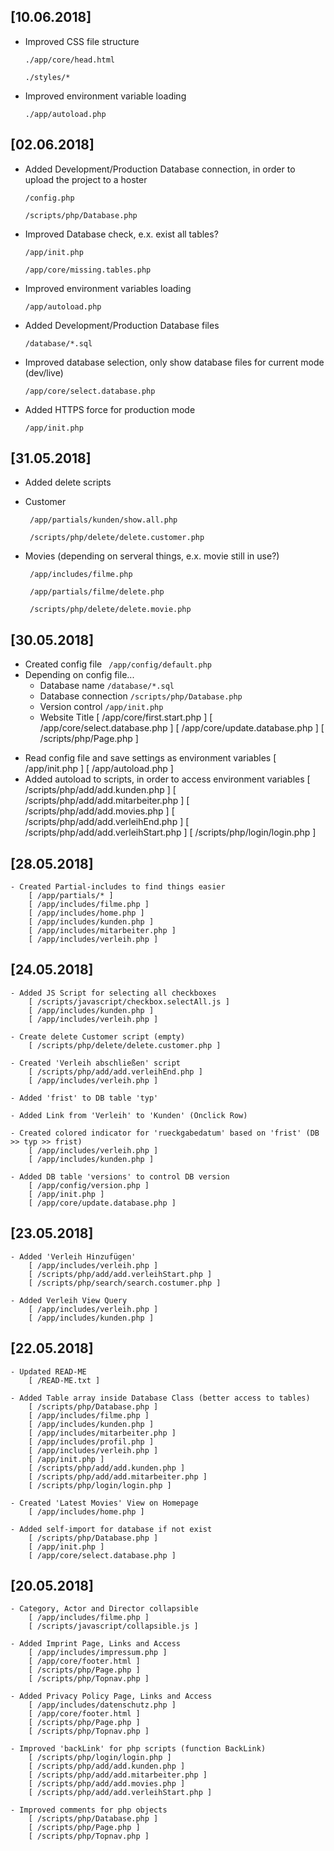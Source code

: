 ## [10.06.2018] ##
* Improved CSS file structure

    `./app/core/head.html`

    `./styles/*`

* Improved environment variable loading

    `./app/autoload.php`

## [02.06.2018] ##
* Added Development/Production Database connection, in order to upload the project to a hoster

    `/config.php`

    `/scripts/php/Database.php`

* Improved Database check, e.x. exist all tables?

    `/app/init.php`

    `/app/core/missing.tables.php`

* Improved environment variables loading

    `/app/autoload.php`

* Added Development/Production Database files

    `/database/*.sql`

* Improved database selection, only show database files for current mode (dev/live)

    `/app/core/select.database.php`

* Added HTTPS force for production mode

    `/app/init.php`

## [31.05.2018] ##
* Added delete scripts
* Customer
    
    ` /app/partials/kunden/show.all.php`
    
    ` /scripts/php/delete/delete.customer.php`

* Movies (depending on serveral things, e.x. movie still in use?)
    
    ` /app/includes/filme.php`
    
    ` /app/partials/filme/delete.php`
    
    ` /scripts/php/delete/delete.movie.php`

## [30.05.2018] ##
* Created config file
    ` /app/config/default.php`
* Depending on config file...
    * Database name         `/database/*.sql`
    * Database connection   `/scripts/php/Database.php`
    * Version control       `/app/init.php`
    * Website Title
        [ /app/core/first.start.php ]
        [ /app/core/select.database.php ]
        [ /app/core/update.database.php ]
        [ /scripts/php/Page.php ]
- Read config file and save settings as environment variables
    [ /app/init.php ]
    [ /app/autoload.php ]
- Added autoload to scripts, in order to access environment variables
    [ /scripts/php/add/add.kunden.php ]
    [ /scripts/php/add/add.mitarbeiter.php ]
    [ /scripts/php/add/add.movies.php ]
    [ /scripts/php/add/add.verleihEnd.php ]
    [ /scripts/php/add/add.verleihStart.php ]
    [ /scripts/php/login/login.php ]

## [28.05.2018]
    - Created Partial-includes to find things easier
        [ /app/partials/* ]
        [ /app/includes/filme.php ]
        [ /app/includes/home.php ]
        [ /app/includes/kunden.php ]
        [ /app/includes/mitarbeiter.php ]
        [ /app/includes/verleih.php ]

## [24.05.2018]
    - Added JS Script for selecting all checkboxes
        [ /scripts/javascript/checkbox.selectAll.js ]
        [ /app/includes/kunden.php ]
        [ /app/includes/verleih.php ]

    - Create delete Customer script (empty)
        [ /scripts/php/delete/delete.customer.php ]

    - Created 'Verleih abschließen' script
        [ /scripts/php/add/add.verleihEnd.php ]
        [ /app/includes/verleih.php ]

    - Added 'frist' to DB table 'typ'

    - Added Link from 'Verleih' to 'Kunden' (Onclick Row)

    - Created colored indicator for 'rueckgabedatum' based on 'frist' (DB >> typ >> frist)
        [ /app/includes/verleih.php ]
        [ /app/includes/kunden.php ]

    - Added DB table 'versions' to control DB version
        [ /app/config/version.php ]
        [ /app/init.php ]
        [ /app/core/update.database.php ]

## [23.05.2018]
    - Added 'Verleih Hinzufügen'
        [ /app/includes/verleih.php ]
        [ /scripts/php/add/add.verleihStart.php ]
        [ /scripts/php/search/search.costumer.php ]

    - Added Verleih View Query
        [ /app/includes/verleih.php ]
        [ /app/includes/kunden.php ]

## [22.05.2018]
    - Updated READ-ME
		[ /READ-ME.txt ]

	- Added Table array inside Database Class (better access to tables)
		[ /scripts/php/Database.php ]
		[ /app/includes/filme.php ]
		[ /app/includes/kunden.php ]
		[ /app/includes/mitarbeiter.php ]
		[ /app/includes/profil.php ]
		[ /app/includes/verleih.php ]
		[ /app/init.php ]
		[ /scripts/php/add/add.kunden.php ]
		[ /scripts/php/add/add.mitarbeiter.php ]
		[ /scripts/php/login/login.php ]

	- Created 'Latest Movies' View on Homepage
		[ /app/includes/home.php ]

	- Added self-import for database if not exist
		[ /scripts/php/Database.php ]
		[ /app/init.php ]
		[ /app/core/select.database.php ]

## [20.05.2018]
    - Category, Actor and Director collapsible
        [ /app/includes/filme.php ]
        [ /scripts/javascript/collapsible.js ]

    - Added Imprint Page, Links and Access
        [ /app/includes/impressum.php ]
        [ /app/core/footer.html ]
        [ /scripts/php/Page.php ]
        [ /scripts/php/Topnav.php ]

    - Added Privacy Policy Page, Links and Access
        [ /app/includes/datenschutz.php ]
        [ /app/core/footer.html ]
        [ /scripts/php/Page.php ]
        [ /scripts/php/Topnav.php ]

    - Improved 'backLink' for php scripts (function BackLink)
        [ /scripts/php/login/login.php ]
        [ /scripts/php/add/add.kunden.php ]
        [ /scripts/php/add/add.mitarbeiter.php ]
        [ /scripts/php/add/add.movies.php ]
        [ /scripts/php/add/add.verleihStart.php ]

    - Improved comments for php objects
        [ /scripts/php/Database.php ]
        [ /scripts/php/Page.php ]
        [ /scripts/php/Topnav.php ]
